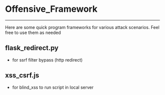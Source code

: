 
# Offensive_Framework
---
Here are some quick program frameworks for various attack scenarios. Feel free to use them as needed

## flask_redirect.py
- for ssrf filter bypass (http redirect)

## xss_csrf.js
- for blind_xss to run script in local server 
